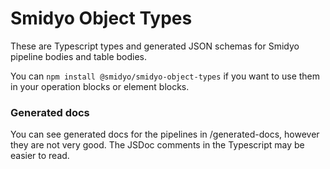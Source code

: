 # Smidyo Object Types

These are Typescript types and generated JSON schemas for Smidyo pipeline bodies and table bodies.

You can `npm install @smidyo/smidyo-object-types` if you want to use them in your operation blocks or element blocks.

### Generated docs

You can see generated docs for the pipelines in /generated-docs, however they are not very good. The JSDoc comments in the Typescript may be easier to read.
